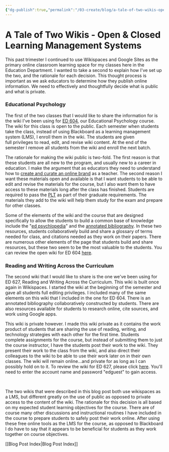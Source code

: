```yaml
---
{"dg-publish":true,"permalink":"/03-create/blog/a-tale-of-two-wikis-open-and-closed-learning-management-systems/","title":"A Tale of Two Wikis: Open & Closed Learning Management Systems","tags":["learning","online-collaborative-inquiry","teaching"]}
---
```


# A Tale of Two Wikis - Open & Closed Learning Management Systems

This past trimester I continued to use Wikispaces and Google Sites as the primary online classroom learning space for my classes here in the Education Department. I wanted to take a second to explain how I've set up the two, and the rationale for each decision. This thought process is important as we ask educators to determine how they publish online information. We need to effectively and thoughtfully decide what is public and what is private.

### Educational Psychology

The first of the two classes that I would like to share the information for is the wiki I've been using for [ED 604](http://unh-ed604.wikispaces.com/), our Educational Psychology course. The wiki for this class is open to the public. Each semester when students take the class, instead of using Blackboard as a learning management system (LMS), I enroll them in the wiki. The students are given full privileges to read, edit, and revise wiki content. At the end of the semester I remove all students from the wiki and enroll the next batch.

The rationale for making the wiki public is two-fold. The first reason is that these students are all new to the program, and usually new to a career in education. I make the argument that as educators they need to understand how to [create and curate an online brand](http://wiobyrne.com/creating-and-curating-your-online-brand/) as a teacher. The second reason I want these materials open and available is that I want students to be able to edit and revise the materials for the course, but I also want them to have access to these materials long after the class has finished. Students are required to pass the [PLT](http://www.ets.org/Media/Tests/PRAXIS/taag/0524/glance.htm) as part of their graduate requirements. The materials they add to the wiki will help them study for the exam and prepare for other classes.

Some of the elements of the wiki and the course that are designed specifically to allow the students to build a common base of knowledge include the "[ed psychlopedia](http://unh-ed604.wikispaces.com/Ed+Psychlopedia)" and the [annotated bibliography](http://unh-ed604.wikispaces.com/Annotated+Bibliography). In these two resources, students collaboratively build and share a glossary of terms needed for class, and citations needed as they work on their papers. There are numerous other elements of the page that students build and share resources, but these two seem to be the most valuable to the students. You can review the open wiki for ED 604 [here](http://unh-ed604.wikispaces.com/).

### Reading and Writing Across the Curriculum

The second wiki that I would like to share is the one we've been using for ED 627, Reading and Writing Across the Curriculum. This wiki is built once again in Wikispaces. I started the wiki at the beginning of the semester and gave all students full editing privileges. I included many of the same elements on this wiki that I included in the one for ED 604. There is an annotated bibliography collaboratively constructed by students. There are also resources available for students to research online, cite sources, and work using Google apps.

This wiki is private however. I made this wiki private as it contains the work product of students that are sharing the use of reading, writing, and technology strategies with each other for the first time. Students complete assignments for the course, but instead of submitting them to just the course instructor, I have the students post their work to the wiki. They present their work to the class from the wiki, and also direct their colleagues to the wiki to be able to use their work later on in their own classes. The wiki will remain online...and private for as long as I can possibly hold on to it. To review the wiki for ED 627, please click [here](http://unh-ed627-w13.wikispaces.com/). You'll need to enter the account name and password "edguest" to gain access.

 

The two wikis that were described in this blog post both use wikispaces as a LMS, but different greatly on the use of public as opposed to private access to the content of the wiki. The rationale for this decision is all based on my expected student learning objectives for the course. There are of course many other discussions and instructional routines I have included in the course to prepare students to safely post their work online. After using these free online tools as the LMS for the course, as opposed to Blackboard I do have to say that it appears to be beneficial for students as they work together on course objectives.

[[Blog Post Index\|Blog Post Index]]